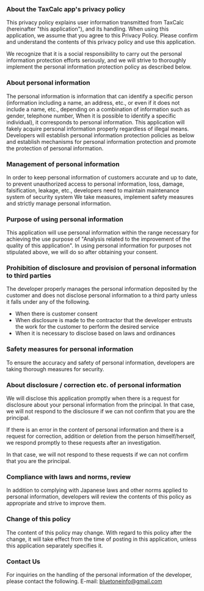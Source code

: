 ### About the TaxCalc app's privacy policy

This privacy policy explains user information transmitted from TaxCalc (hereinafter "this application"), and its handling. When using this application, we assume that you agree to this Privacy Policy. Please confirm and understand the contents of this privacy policy and use this application.

We recognize that it is a social responsibility to carry out the personal information protection efforts seriously, and we will strive to thoroughly implement the personal information protection policy as described below.

### About personal information

The personal information is information that can identify a specific person (information including a name, an address, etc., or even if it does not include a name, etc., depending on a combination of information such as gender, telephone number, When it is possible to identify a specific individual), it corresponds to personal information.
This application will fakely acquire personal information properly regardless of illegal means.
Developers will establish personal information protection policies as below and establish mechanisms for personal information protection and promote the protection of personal information.

### Management of personal information

In order to keep personal information of customers accurate and up to date, to prevent unauthorized access to personal information, loss, damage, falsification, leakage, etc., developers need to maintain maintenance system of security system We take measures, implement safety measures and strictly manage personal information.

### Purpose of using personal information

This application will use personal information within the range necessary for achieving the use purpose of "Analysis related to the improvement of the quality of this application".
In using personal information for purposes not stipulated above, we will do so after obtaining your consent.

### Prohibition of disclosure and provision of personal information to third parties

The developer properly manages the personal information deposited by the customer and does not disclose personal information to a third party unless it falls under any of the following.
- When there is customer consent
- When disclosure is made to the contractor that the developer entrusts the work for the customer to perform the desired service
- When it is necessary to disclose based on laws and ordinances

### Safety measures for personal information

To ensure the accuracy and safety of personal information, developers are taking thorough measures for security.


### About disclosure / correction etc. of personal information

We will disclose this application promptly when there is a request for disclosure about your personal information from the principal. In that case, we will not respond to the disclosure if we can not confirm that you are the principal.

If there is an error in the content of personal information and there is a request for correction, addition or deletion from the person himself/herself, we respond promptly to these requests after an investigation.

In that case, we will not respond to these requests if we can not confirm that you are the principal.

### Compliance with laws and norms, review

In addition to complying with Japanese laws and other norms applied to personal information, developers will review the contents of this policy as appropriate and strive to improve them.

### Change of this policy

The content of this policy may change.
With regard to this policy after the change, it will take effect from the time of posting in this application, unless this application separately specifies it.

### Contact Us

For inquiries on the handling of the personal information of the developer, please contact the following.
E-mail: bluetoneinfo@gmail.com
